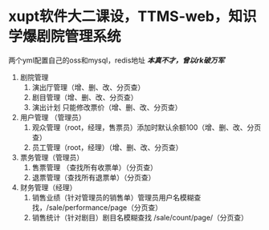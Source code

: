 # xupt软件大二课设，TTMS-web，知识学爆剧院管理系统
两个yml配置自己的oss和mysql，redis地址
***本真不才，曾以rk破万军***
1. 剧院管理
   1. 演出厅管理（增、删、改、分页查）
   2. 剧目管理（增、删、改、分页查）
   3. 演出计划  只能修改票价（增、删、改、分页查）
2. 用户管理 （管理员）
   1. 观众管理（root，经理，售票员）添加时默认余额100（增、删、改、分页查）
   2. 员工管理（root，经理）（增、删、改、分页查）
3. 票务管理（管理员）
   1. 售票管理  （查找所有收票单）（分页查）
   2. 退票管理（查找所有退票单）（分页查）
4. 财务管理（经理）
   1. 销售业绩（针对管理员的销售单）管理员用户名模糊查找，/sale/performance/page（分页查）
   2. 销售统计（针对剧目）剧目名模糊查找  /sale/count/page/（分页查）
   
